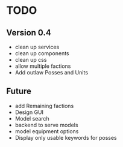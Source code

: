 
# TODO

## Version 0.4
- clean up services
- clean up components
- clean up css
- allow multiple factions
- Add outlaw Posses and Units

## Future
- add Remaining factions
- Design GUI
- Model search
- backend to serve models 
- model equipment options
- Display only usable keywords for posses
